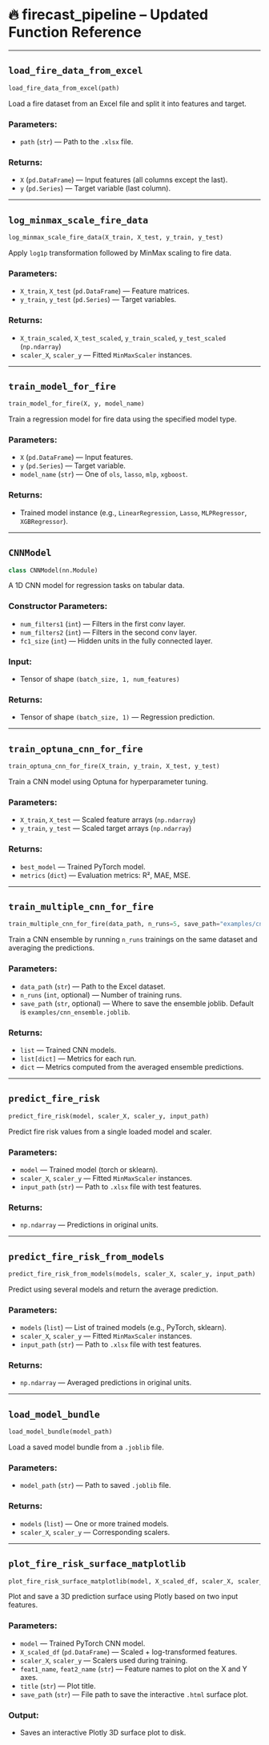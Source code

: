 
# 🔥 firecast_pipeline – Updated Function Reference

---

## `load_fire_data_from_excel`

```python
load_fire_data_from_excel(path)
```

Load a fire dataset from an Excel file and split it into features and target.

### Parameters:
- `path` (`str`) — Path to the `.xlsx` file.

### Returns:
- `X` (`pd.DataFrame`) — Input features (all columns except the last).
- `y` (`pd.Series`) — Target variable (last column).

---

## `log_minmax_scale_fire_data`

```python
log_minmax_scale_fire_data(X_train, X_test, y_train, y_test)
```

Apply `log1p` transformation followed by MinMax scaling to fire data.

### Parameters:
- `X_train`, `X_test` (`pd.DataFrame`) — Feature matrices.
- `y_train`, `y_test` (`pd.Series`) — Target variables.

### Returns:
- `X_train_scaled`, `X_test_scaled`, `y_train_scaled`, `y_test_scaled` (`np.ndarray`)
- `scaler_X`, `scaler_y` — Fitted `MinMaxScaler` instances.

---

## `train_model_for_fire`

```python
train_model_for_fire(X, y, model_name)
```

Train a regression model for fire data using the specified model type.

### Parameters:
- `X` (`pd.DataFrame`) — Input features.
- `y` (`pd.Series`) — Target variable.
- `model_name` (`str`) — One of `ols`, `lasso`, `mlp`, `xgboost`.

### Returns:
- Trained model instance (e.g., `LinearRegression`, `Lasso`, `MLPRegressor`, `XGBRegressor`).

---

## `CNNModel`

```python
class CNNModel(nn.Module)
```

A 1D CNN model for regression tasks on tabular data.

### Constructor Parameters:
- `num_filters1` (`int`) — Filters in the first conv layer.
- `num_filters2` (`int`) — Filters in the second conv layer.
- `fc1_size` (`int`) — Hidden units in the fully connected layer.

### Input:
- Tensor of shape `(batch_size, 1, num_features)`

### Returns:
- Tensor of shape `(batch_size, 1)` — Regression prediction.

---

## `train_optuna_cnn_for_fire`

```python
train_optuna_cnn_for_fire(X_train, y_train, X_test, y_test)
```

Train a CNN model using Optuna for hyperparameter tuning.

### Parameters:
- `X_train`, `X_test` — Scaled feature arrays (`np.ndarray`)
- `y_train`, `y_test` — Scaled target arrays (`np.ndarray`)

### Returns:
- `best_model` — Trained PyTorch model.
- `metrics` (`dict`) — Evaluation metrics: R², MAE, MSE.

---

## `train_multiple_cnn_for_fire`

```python
train_multiple_cnn_for_fire(data_path, n_runs=5, save_path="examples/cnn_ensemble.joblib")
```

Train a CNN ensemble by running `n_runs` trainings on the same dataset and averaging the predictions.

### Parameters:
- `data_path` (`str`) — Path to the Excel dataset.
- `n_runs` (`int`, optional) — Number of training runs.
- `save_path` (`str`, optional) — Where to save the ensemble joblib. Default is `examples/cnn_ensemble.joblib`.

### Returns:
- `list` — Trained CNN models.
- `list[dict]` — Metrics for each run.
- `dict` — Metrics computed from the averaged ensemble predictions.

---

## `predict_fire_risk`

```python
predict_fire_risk(model, scaler_X, scaler_y, input_path)
```

Predict fire risk values from a single loaded model and scaler.

### Parameters:
- `model` — Trained model (torch or sklearn).
- `scaler_X`, `scaler_y` — Fitted `MinMaxScaler` instances.
- `input_path` (`str`) — Path to `.xlsx` file with test features.

### Returns:
- `np.ndarray` — Predictions in original units.

---

## `predict_fire_risk_from_models`

```python
predict_fire_risk_from_models(models, scaler_X, scaler_y, input_path)
```

Predict using several models and return the average prediction.

### Parameters:
- `models` (`list`) — List of trained models (e.g., PyTorch, sklearn).
- `scaler_X`, `scaler_y` — Fitted `MinMaxScaler` instances.
- `input_path` (`str`) — Path to `.xlsx` file with test features.

### Returns:
- `np.ndarray` — Averaged predictions in original units.

---

## `load_model_bundle`

```python
load_model_bundle(model_path)
```

Load a saved model bundle from a `.joblib` file.

### Parameters:
- `model_path` (`str`) — Path to saved `.joblib` file.

### Returns:
- `models` (`list`) — One or more trained models.
- `scaler_X`, `scaler_y` — Corresponding scalers.

---

## `plot_fire_risk_surface_matplotlib`

```python
plot_fire_risk_surface_matplotlib(model, X_scaled_df, scaler_X, scaler_y, feat1_name, feat2_name, title, save_path="fire_risk_surface.html")
```

Plot and save a 3D prediction surface using Plotly based on two input features.

### Parameters:
- `model` — Trained PyTorch CNN model.
- `X_scaled_df` (`pd.DataFrame`) — Scaled + log-transformed features.
- `scaler_X`, `scaler_y` — Scalers used during training.
- `feat1_name`, `feat2_name` (`str`) — Feature names to plot on the X and Y axes.
- `title` (`str`) — Plot title.
- `save_path` (`str`) — File path to save the interactive `.html` surface plot.

### Output:
- Saves an interactive Plotly 3D surface plot to disk.
